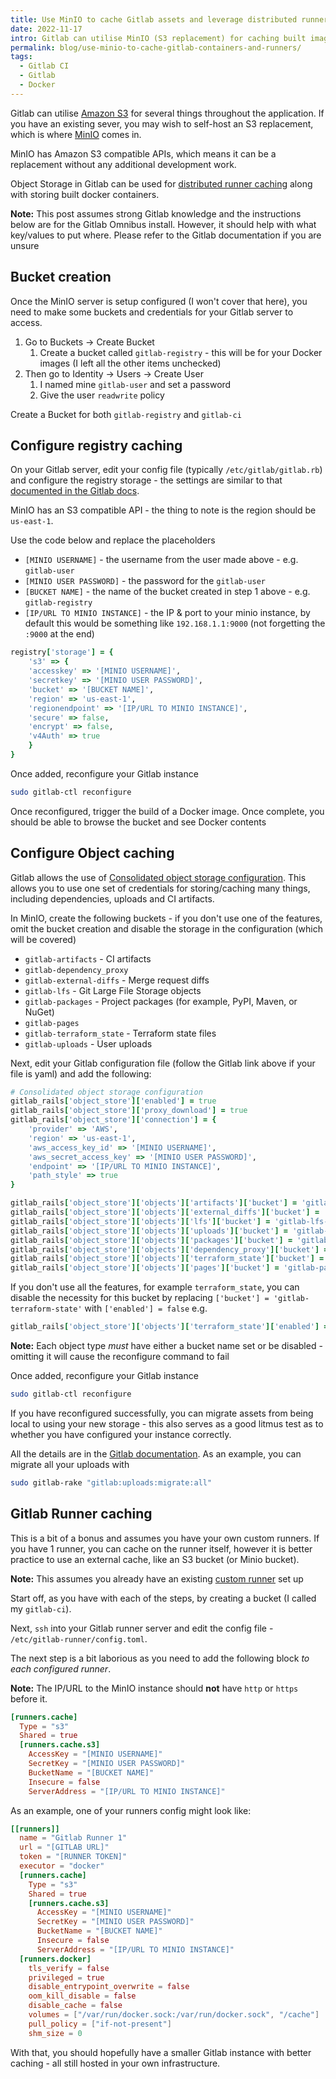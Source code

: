 ```yaml
---
title: Use MinIO to cache Gitlab assets and leverage distributed runner caching
date: 2022-11-17
intro: Gitlab can utilise MinIO (S3 replacement) for caching built images, packages, uploads and for runner caches
permalink: blog/use-minio-to-cache-gitlab-containers-and-runners/
tags:
  - Gitlab CI
  - Gitlab
  - Docker
---
```


Gitlab can utilise [Amazon S3](https://aws.amazon.com/s3/) for several things throughout the application. If you have an existing sever, you may wish to self-host an S3 replacement, which is where [MinIO](https://min.io/) comes in.

MinIO has Amazon S3 compatible APIs, which means it can be a replacement without any additional development work.

Object Storage in Gitlab can be used for [distributed runner caching](https://docs.gitlab.com/runner/configuration/autoscale.html#distributed-runners-caching) along with storing built docker containers.

<div class="info"><strong>Note:</strong> This post assumes strong Gitlab knowledge and the instructions below are for the Gitlab Omnibus install. However, it should help with what key/values to put where. Please refer to the Gitlab documentation if you are unsure</div>

## Bucket creation

Once the MinIO server is setup configured (I won't cover that here), you need to make some buckets and credentials for your Gitlab server to access.

1. Go to Buckets -> Create Bucket
	 1. Create a bucket called `gitlab-registry` - this will be for your Docker images (I left all the other items unchecked)
2. Then go to Identity -> Users -> Create User
	 1. I named mine `gitlab-user` and set a password
	 2. Give the user `readwrite` policy

Create a Bucket for both `gitlab-registry` and `gitlab-ci`

## Configure registry caching

On your Gitlab server, edit your config file (typically `/etc/gitlab/gitlab.rb`) and configure the registry storage - the settings are similar to that [documented in the Gitlab docs](https://docs.gitlab.com/ee/administration/packages/container_registry.html#use-object-storage).

MinIO has an S3 compatible API - the thing to note is the region should be `us-east-1`.

Use the code below and replace the placeholders

- `[MINIO USERNAME]` - the username from the user made above - e.g. `gitlab-user`
- `[MINIO USER PASSWORD]` - the password for the `gitlab-user`
- `[BUCKET NAME]` - the name of the bucket created in step 1 above - e.g. `gitlab-registry`
- `[IP/URL TO MINIO INSTANCE]` - the IP & port to your minio instance, by default this would be something like `192.168.1.1:9000` (not forgetting the `:9000` at the end)

```ruby
registry['storage'] = {
	's3' => {
  	'accesskey' => '[MINIO USERNAME]',
  	'secretkey' => '[MINIO USER PASSWORD]',
  	'bucket' => '[BUCKET NAME]',
  	'region' => 'us-east-1',
  	'regionendpoint' => '[IP/URL TO MINIO INSTANCE]',
  	'secure' => false,
  	'encrypt' => false,
  	'v4Auth' => true
	}
}
```

Once added, reconfigure your Gitlab instance

```bash
sudo gitlab-ctl reconfigure
```

Once reconfigured, trigger the build of a Docker image. Once complete, you should be able to browse the bucket and see Docker contents

## Configure Object caching

Gitlab allows the use of [Consolidated object storage configuration](https://docs.gitlab.com/ee/administration/object_storage.html#consolidated-object-storage-configuration). This allows you to use one set of credentials for storing/caching many things, including dependencies, uploads and CI artifacts.

In MinIO, create the following buckets - if you don't use one of the features, omit the bucket creation and disable the storage in the configuration (which will be covered)

- `gitlab-artifacts` - CI artifacts
- `gitlab-dependency_proxy`
- `gitlab-external-diffs` - Merge request diffs
- `gitlab-lfs` - Git Large File Storage objects
- `gitlab-packages` - Project packages (for example, PyPI, Maven, or NuGet)
- `gitlab-pages`
- `gitlab-terraform_state` - Terraform state files
- `gitlab-uploads` - User uploads

Next, edit your Gitlab configuration file (follow the Gitlab link above if your file is yaml) and add the following:

```ruby
# Consolidated object storage configuration
gitlab_rails['object_store']['enabled'] = true
gitlab_rails['object_store']['proxy_download'] = true
gitlab_rails['object_store']['connection'] = {
	'provider' => 'AWS',
	'region' => 'us-east-1',
	'aws_access_key_id' => '[MINIO USERNAME]',
	'aws_secret_access_key' => '[MINIO USER PASSWORD]',
	'endpoint' => '[IP/URL TO MINIO INSTANCE]',
	'path_style' => true
}

gitlab_rails['object_store']['objects']['artifacts']['bucket'] = 'gitlab-artifacts'
gitlab_rails['object_store']['objects']['external_diffs']['bucket'] = 'gitlab-external-diffs'
gitlab_rails['object_store']['objects']['lfs']['bucket'] = 'gitlab-lfs-objects'
gitlab_rails['object_store']['objects']['uploads']['bucket'] = 'gitlab-uploads'
gitlab_rails['object_store']['objects']['packages']['bucket'] = 'gitlab-packages'
gitlab_rails['object_store']['objects']['dependency_proxy']['bucket'] = 'gitlab-dependency-proxy'
gitlab_rails['object_store']['objects']['terraform_state']['bucket'] = 'gitlab-terraform-state'
gitlab_rails['object_store']['objects']['pages']['bucket'] = 'gitlab-pages'
```

If you don't use all the features, for example `terraform_state`, you can disable the necessity for this bucket by replacing `['bucket'] = 'gitlab-terraform-state'` with `['enabled'] = false` e.g.

```ruby
gitlab_rails['object_store']['objects']['terraform_state']['enabled'] = false
```
<div class="info"><strong>Note:</strong> Each object type <em>must</em> have either a bucket name set or be disabled - omitting it will cause the reconfigure command to fail</div>

Once added, reconfigure your Gitlab instance

```bash
sudo gitlab-ctl reconfigure
```

If you have reconfigured successfully, you can migrate assets from being local to using your new storage - this also serves as a good litmus test as to whether you have configured your instance correctly.

All the details are in the [Gitlab documentation](https://docs.gitlab.com/ee/administration/object_storage.html#migrate-to-object-storage). As an example, you can migrate all your uploads with

```bash
sudo gitlab-rake "gitlab:uploads:migrate:all"
```

## Gitlab Runner caching

This is a bit of a bonus and assumes you have your own custom runners. If you have 1 runner, you can cache on the runner itself, however it is better practice to use an external cache, like an S3 bucket (or Minio bucket).

<div class="info"><strong>Note:</strong> This assumes you already have an existing <a href="https://docs.gitlab.com/runner/">custom runner</a> set up</div>

Start off, as you have with each of the steps, by creating a bucket (I called my `gitlab-ci`).

Next, `ssh` into your Gitlab runner server and edit the config file - `/etc/gitlab-runner/config.toml`.

The next step is a bit laborious as you need to add the following block _to each configured runner_.

<strong class="info">Note:</strong> The IP/URL to the MinIO instance should <strong>not</strong> have `http` or `https` before it.

```toml
[runners.cache]
  Type = "s3"
  Shared = true
  [runners.cache.s3]
    AccessKey = "[MINIO USERNAME]"
    SecretKey = "[MINIO USER PASSWORD]"
    BucketName = "[BUCKET NAME]"
    Insecure = false
    ServerAddress = "[IP/URL TO MINIO INSTANCE]"
```

As an example, one of your runners config might look like:

```toml
[[runners]]
  name = "Gitlab Runner 1"
  url = "[GITLAB URL]"
  token = "[RUNNER TOKEN]"
  executor = "docker"
  [runners.cache]
    Type = "s3"
    Shared = true
    [runners.cache.s3]
      AccessKey = "[MINIO USERNAME]"
      SecretKey = "[MINIO USER PASSWORD]"
      BucketName = "[BUCKET NAME]"
      Insecure = false
      ServerAddress = "[IP/URL TO MINIO INSTANCE]"
  [runners.docker]
    tls_verify = false
    privileged = true
    disable_entrypoint_overwrite = false
    oom_kill_disable = false
    disable_cache = false
    volumes = ["/var/run/docker.sock:/var/run/docker.sock", "/cache"]
    pull_policy = ["if-not-present"]
    shm_size = 0
```

With that, you should hopefully have a smaller Gitlab instance with better caching - all still hosted in your own infrastructure.
